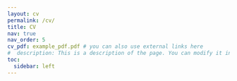 ```yaml
---
layout: cv
permalink: /cv/
title: CV
nav: true
nav_order: 5
cv_pdf: example_pdf.pdf # you can also use external links here
#  description: This is a description of the page. You can modify it in '_pages/cv.md'. You can also change or remove the top pdf download button.
toc:
  sidebar: left
---
```

